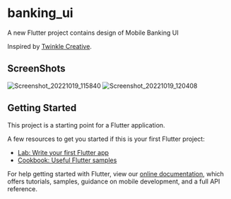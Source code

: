 # banking_ui

A new Flutter project contains design of Mobile Banking UI

Inspired by [Twinkle Creative](https://dribbble.com/shots/16383765-Finance-Mobile-Banking-App).

## ScreenShots

![Screenshot_20221019_115840](https://user-images.githubusercontent.com/22987790/196613812-b4d5f0fb-205f-4a25-b033-ae52d11d77a9.png)
![Screenshot_20221019_120408](https://user-images.githubusercontent.com/22987790/196614609-8f2fb834-8acd-4d5e-8201-d2d466cdca41.png)



## Getting Started

This project is a starting point for a Flutter application.

A few resources to get you started if this is your first Flutter project:

- [Lab: Write your first Flutter app](https://flutter.dev/docs/get-started/codelab)
- [Cookbook: Useful Flutter samples](https://flutter.dev/docs/cookbook)

For help getting started with Flutter, view our
[online documentation](https://flutter.dev/docs), which offers tutorials,
samples, guidance on mobile development, and a full API reference.
